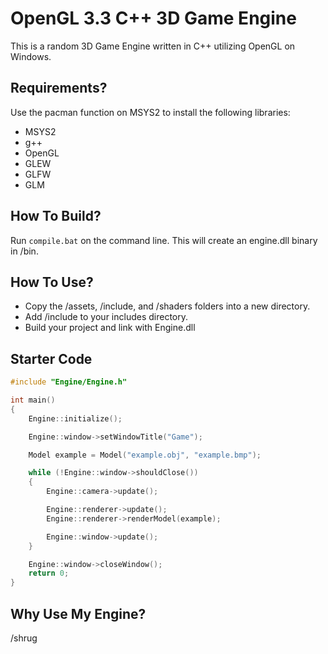 # OpenGL 3.3 C++ 3D Game Engine
This is a random 3D Game Engine written in C++ utilizing OpenGL on Windows.

## Requirements?
Use the pacman function on MSYS2 to install the following libraries:
- MSYS2
- g++
- OpenGL
- GLEW
- GLFW
- GLM

## How To Build?
Run `compile.bat` on the command line. This will create an engine.dll binary in /bin.

## How To Use?
- Copy the /assets, /include, and /shaders folders into a new directory.
- Add /include to your includes directory.
- Build your project and link with Engine.dll

## Starter Code
```cpp
#include "Engine/Engine.h"

int main()
{
    Engine::initialize();

    Engine::window->setWindowTitle("Game");

    Model example = Model("example.obj", "example.bmp");

    while (!Engine::window->shouldClose())
    {
        Engine::camera->update();

        Engine::renderer->update();
        Engine::renderer->renderModel(example);

        Engine::window->update();
    }

    Engine::window->closeWindow();
    return 0;
}
```

## Why Use My Engine?
/shrug